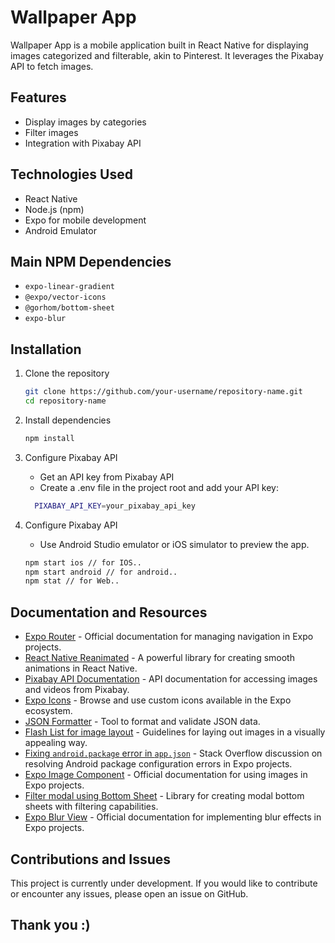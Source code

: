 # Wallpaper App

Wallpaper App is a mobile application built in React Native for displaying images categorized and filterable, akin to Pinterest. It leverages the Pixabay API to fetch images.

## Features

- Display images by categories
- Filter images
- Integration with Pixabay API

## Technologies Used

- React Native
- Node.js (npm)
- Expo for mobile development
- Android Emulator

## Main NPM Dependencies

- `expo-linear-gradient`
- `@expo/vector-icons`
- `@gorhom/bottom-sheet`
- `expo-blur`

## Installation

1. Clone the repository
   ```bash
   git clone https://github.com/your-username/repository-name.git
   cd repository-name
   
2. Install dependencies
    ```bash
    npm install

3. Configure Pixabay API
   - Get an API key from Pixabay API
   - Create a .env file in the project root and add your API key:

    ```bash
      PIXABAY_API_KEY=your_pixabay_api_key

4. Configure Pixabay API
   - Use Android Studio emulator or iOS simulator to preview the app.
   ```bash
   npm start ios // for IOS..
   npm start android // for android..
   npm stat // for Web..

## Documentation and Resources

- [Expo Router](https://docs.expo.dev/router/installation/) - Official documentation for managing navigation in Expo projects.
- [React Native Reanimated](https://docs.swmansion.com/react-native-reanimated/docs/fundamentals/getting-started/) - A powerful library for creating smooth animations in React Native.
- [Pixabay API Documentation](https://pixabay.com/api/docs/) - API documentation for accessing images and videos from Pixabay.
- [Expo Icons](https://icons.expo.fyi/Index) - Browse and use custom icons available in the Expo ecosystem.
- [JSON Formatter](https://jsonformatter.org/json-pretty-print) - Tool to format and validate JSON data.
- [Flash List for image layout](https://shopify.github.io/flash-list/docs/) - Guidelines for laying out images in a visually appealing way.
- [Fixing `android.package` error in `app.json`](https://stackoverflow.com/questions/58359479/getting-error-your-project-must-have-an-android-package-set-in-app-json-despit) - Stack Overflow discussion on resolving Android package configuration errors in Expo projects.
- [Expo Image Component](https://docs.expo.dev/versions/latest/sdk/image/) - Official documentation for using images in Expo projects.
- [Filter modal using Bottom Sheet](https://ui.gorhom.dev/components/bottom-sheet/) - Library for creating modal bottom sheets with filtering capabilities.
- [Expo Blur View](https://docs.expo.dev/versions/latest/sdk/blur-view/) - Official documentation for implementing blur effects in Expo projects.

## Contributions and Issues
This project is currently under development. If you would like to contribute or encounter any issues, please open an issue on GitHub.

## Thank you :) 
